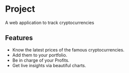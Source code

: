 # Project
A web application to track cryptocurrencies

## Features
- Know the latest prices of the famous cryptocurrencies.
- Add them to your portfolio.
- Be in charge of your Profits.
- Get live insights via beautiful charts.

